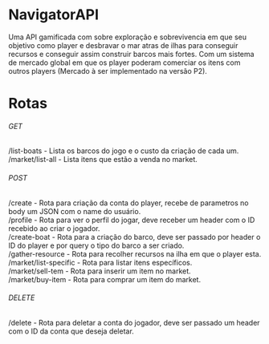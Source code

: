 # NavigatorAPI
Uma API gamificada com sobre exploração e sobrevivencia em que seu objetivo como player e desbravar o mar atras de ilhas para conseguir recursos e conseguir assim construir barcos mais fortes. Com um sistema de mercado global em que os player poderam comerciar os itens com outros players (Mercado à ser implementado na versão P2).

# Rotas

###### GET
/list-boats - Lista os barcos do jogo e o custo da criação de cada um.</br>
/market/list-all - Lista itens que estão a venda no market.</br>

###### POST
/create - Rota para criação da conta do player, recebe de parametros no body um JSON com o name do usuário.<br/>
/profile - Rota para ver o perfil do jogar, deve receber um header com o ID recebido ao criar o jogador.</br>
/create-boat - Rota para a criação do barco, deve ser passado por header o ID do player e por query o tipo do barco a ser criado.</br>
/gather-resource - Rota para recolher recursos na ilha em que o player esta.</br>
/market/list-specific - Rota para listar itens específicos.</br>
/market/sell-tem - Rota para inserir um item no market.</br>
/market/buy-item - Rota para comprar um item do market.</br>

###### DELETE
/delete - Rota para deletar a conta do jogador, deve ser passado um header com o ID da conta que deseja deletar.
